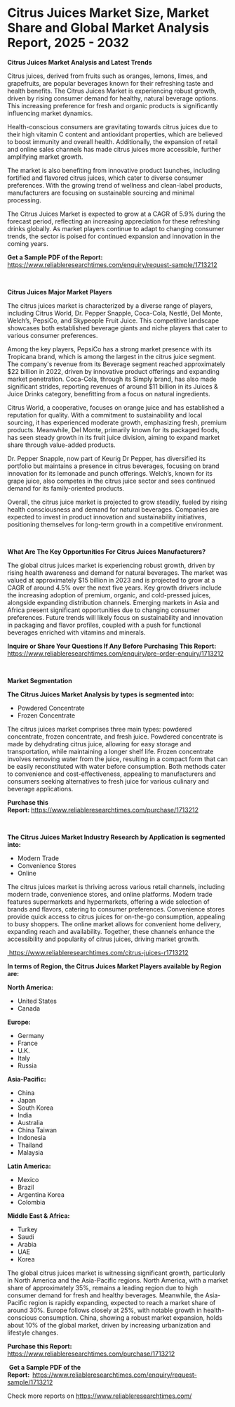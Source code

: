 <p><h1>Citrus Juices Market Size, Market Share and Global Market Analysis Report, 2025 - 2032</h1></p><p><strong>Citrus Juices Market Analysis and Latest Trends</strong></p>
<p><p>Citrus juices, derived from fruits such as oranges, lemons, limes, and grapefruits, are popular beverages known for their refreshing taste and health benefits. The Citrus Juices Market is experiencing robust growth, driven by rising consumer demand for healthy, natural beverage options. This increasing preference for fresh and organic products is significantly influencing market dynamics. </p><p>Health-conscious consumers are gravitating towards citrus juices due to their high vitamin C content and antioxidant properties, which are believed to boost immunity and overall health. Additionally, the expansion of retail and online sales channels has made citrus juices more accessible, further amplifying market growth.</p><p>The market is also benefiting from innovative product launches, including fortified and flavored citrus juices, which cater to diverse consumer preferences. With the growing trend of wellness and clean-label products, manufacturers are focusing on sustainable sourcing and minimal processing. </p><p>The Citrus Juices Market is expected to grow at a CAGR of 5.9% during the forecast period, reflecting an increasing appreciation for these refreshing drinks globally. As market players continue to adapt to changing consumer trends, the sector is poised for continued expansion and innovation in the coming years.</p></p>
<p><strong>Get a Sample PDF of the Report:&nbsp;</strong> <a href="https://www.reliableresearchtimes.com/enquiry/request-sample/1713212?utm_campaign=2937&utm_medium=2&utm_source=Github&utm_content=ia&utm_term=07042025&utm_id=citrus-juices">https://www.reliableresearchtimes.com/enquiry/request-sample/1713212</a></p>
<p>&nbsp;</p>
<p><strong>Citrus Juices Major Market Players</strong></p>
<p><p>The citrus juices market is characterized by a diverse range of players, including Citrus World, Dr. Pepper Snapple, Coca-Cola, Nestlé, Del Monte, Welch’s, PepsiCo, and Skypeople Fruit Juice. This competitive landscape showcases both established beverage giants and niche players that cater to various consumer preferences.</p><p>Among the key players, PepsiCo has a strong market presence with its Tropicana brand, which is among the largest in the citrus juice segment. The company's revenue from its Beverage segment reached approximately $22 billion in 2022, driven by innovative product offerings and expanding market penetration. Coca-Cola, through its Simply brand, has also made significant strides, reporting revenues of around $11 billion in its Juices & Juice Drinks category, benefitting from a focus on natural ingredients.</p><p>Citrus World, a cooperative, focuses on orange juice and has established a reputation for quality. With a commitment to sustainability and local sourcing, it has experienced moderate growth, emphasizing fresh, premium products. Meanwhile, Del Monte, primarily known for its packaged foods, has seen steady growth in its fruit juice division, aiming to expand market share through value-added products.</p><p>Dr. Pepper Snapple, now part of Keurig Dr Pepper, has diversified its portfolio but maintains a presence in citrus beverages, focusing on brand innovation for its lemonade and punch offerings. Welch’s, known for its grape juice, also competes in the citrus juice sector and sees continued demand for its family-oriented products.</p><p>Overall, the citrus juice market is projected to grow steadily, fueled by rising health consciousness and demand for natural beverages. Companies are expected to invest in product innovation and sustainability initiatives, positioning themselves for long-term growth in a competitive environment.</p></p>
<p>&nbsp;</p>
<p><strong>What Are The Key Opportunities For Citrus Juices Manufacturers?</strong></p>
<p><p>The global citrus juices market is experiencing robust growth, driven by rising health awareness and demand for natural beverages. The market was valued at approximately $15 billion in 2023 and is projected to grow at a CAGR of around 4.5% over the next five years. Key growth drivers include the increasing adoption of premium, organic, and cold-pressed juices, alongside expanding distribution channels. Emerging markets in Asia and Africa present significant opportunities due to changing consumer preferences. Future trends will likely focus on sustainability and innovation in packaging and flavor profiles, coupled with a push for functional beverages enriched with vitamins and minerals.</p></p>
<p><strong>Inquire or Share Your Questions If Any Before Purchasing This Report:</strong> <a href="https://www.reliableresearchtimes.com/enquiry/pre-order-enquiry/1713212?utm_campaign=2937&utm_medium=2&utm_source=Github&utm_content=ia&utm_term=07042025&utm_id=citrus-juices">https://www.reliableresearchtimes.com/enquiry/pre-order-enquiry/1713212</a></p>
<p>&nbsp;</p>
<p><strong>Market Segmentation</strong></p>
<p><strong>The Citrus Juices Market Analysis by types is segmented into:</strong></p>
<p><ul><li>Powdered Concentrate</li><li>Frozen Concentrate</li></ul></p>
<p><p>The citrus juices market comprises three main types: powdered concentrate, frozen concentrate, and fresh juice. Powdered concentrate is made by dehydrating citrus juice, allowing for easy storage and transportation, while maintaining a longer shelf life. Frozen concentrate involves removing water from the juice, resulting in a compact form that can be easily reconstituted with water before consumption. Both methods cater to convenience and cost-effectiveness, appealing to manufacturers and consumers seeking alternatives to fresh juice for various culinary and beverage applications.</p></p>
<p><strong>Purchase this Report:&nbsp;</strong><a href="https://www.reliableresearchtimes.com/purchase/1713212?utm_campaign=2937&utm_medium=2&utm_source=Github&utm_content=ia&utm_term=07042025&utm_id=citrus-juices">https://www.reliableresearchtimes.com/purchase/1713212</a></p>
<p>&nbsp;</p>
<p><strong>The Citrus Juices Market Industry Research by Application is segmented into:</strong></p>
<p><ul><li>Modern Trade</li><li>Convenience Stores</li><li>Online</li></ul></p>
<p><p>The citrus juices market is thriving across various retail channels, including modern trade, convenience stores, and online platforms. Modern trade features supermarkets and hypermarkets, offering a wide selection of brands and flavors, catering to consumer preferences. Convenience stores provide quick access to citrus juices for on-the-go consumption, appealing to busy shoppers. The online market allows for convenient home delivery, expanding reach and availability. Together, these channels enhance the accessibility and popularity of citrus juices, driving market growth.</p></p>
<p><a href="https://www.reliableresearchtimes.com/citrus-juices-r1713212?utm_campaign=2937&utm_medium=2&utm_source=Github&utm_content=ia&utm_term=07042025&utm_id=citrus-juices">&nbsp;https://www.reliableresearchtimes.com/citrus-juices-r1713212</a></p>
<p><strong>In terms of Region, the Citrus Juices Market Players available by Region are:</strong></p>
<p>
    <p> <strong> North America: </strong>
        <ul>
            <li>United States</li>
            <li>Canada</li>
        </ul>
        </p> 
    <p> <strong> Europe: </strong>
        <ul>
            <li>Germany</li>
            <li>France</li>
            <li>U.K.</li>
            <li>Italy</li>
            <li>Russia</li>
        </ul>
        </p> 
    <p> <strong> Asia-Pacific: </strong>
        <ul>
            <li>China</li>
            <li>Japan</li>
            <li>South Korea</li>
            <li>India</li>
            <li>Australia</li>
            <li>China Taiwan</li>
            <li>Indonesia</li>
            <li>Thailand</li>
            <li>Malaysia</li>
        </ul>
        </p> 
    <p> <strong> Latin America: </strong>
        <ul>
            <li>Mexico</li>
            <li>Brazil</li>
            <li>Argentina Korea</li>
            <li>Colombia</li>
        </ul>
        </p> 
    <p> <strong> Middle East & Africa: </strong>
        <ul>
            <li>Turkey</li>
            <li>Saudi</li>
            <li>Arabia</li>
            <li>UAE</li>
            <li>Korea</li>
        </ul>
    </p>
    </p>
<p><p>The global citrus juices market is witnessing significant growth, particularly in North America and the Asia-Pacific regions. North America, with a market share of approximately 35%, remains a leading region due to high consumer demand for fresh and healthy beverages. Meanwhile, the Asia-Pacific region is rapidly expanding, expected to reach a market share of around 30%. Europe follows closely at 25%, with notable growth in health-conscious consumption. China, showing a robust market expansion, holds about 10% of the global market, driven by increasing urbanization and lifestyle changes.</p></p>
<p><strong>Purchase this Report: </strong><a href="https://www.reliableresearchtimes.com/purchase/1713212?utm_campaign=2937&utm_medium=2&utm_source=Github&utm_content=ia&utm_term=07042025&utm_id=citrus-juices">https://www.reliableresearchtimes.com/purchase/1713212</a></p>
<p>&nbsp;<strong>Get a Sample PDF of the Report:&nbsp;&nbsp;</strong><a href="https://www.reliableresearchtimes.com/enquiry/request-sample/1713212?utm_campaign=2937&utm_medium=2&utm_source=Github&utm_content=ia&utm_term=07042025&utm_id=citrus-juices">https://www.reliableresearchtimes.com/enquiry/request-sample/1713212</a></p>
<p><strong></strong></p>
<p>Check more reports on <a href="https://www.reliableresearchtimes.com/?utm_campaign=2937&utm_medium=2&utm_source=Github&utm_content=ia&utm_term=07042025&utm_id=citrus-juices">https://www.reliableresearchtimes.com/</a></p>